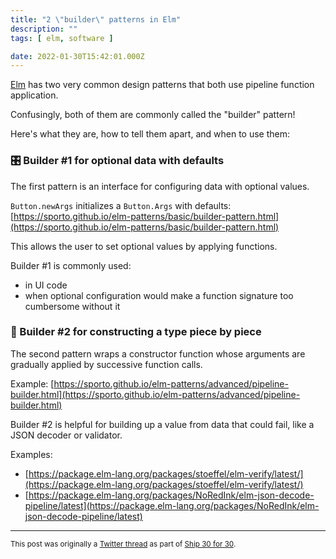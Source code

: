 ```yaml
---
title: "2 \"builder\" patterns in Elm"
description: ""
tags: [ elm, software ]

date: 2022-01-30T15:42:01.000Z
---
```


[Elm](https://twitter.com/elmlang) has two very common design patterns that both use pipeline function application.

Confusingly, both of them are commonly called the "builder" pattern!

Here's what they are, how to tell them apart, and when to use them:

### 🎛 Builder #1 for optional data with defaults

The first pattern is an interface for configuring data with optional values. 

`Button.newArgs` initializes a `Button.Args` with defaults:
[https://sporto.github.io/elm-patterns/basic/builder-pattern.html](https://sporto.github.io/elm-patterns/basic/builder-pattern.html)

This allows the user to set optional values by applying functions.

Builder #1 is commonly used:

- in UI code
- when optional configuration would make a function signature too cumbersome without it

### 🔧 Builder #2 for constructing a type piece by piece

The second pattern wraps a constructor function whose arguments are gradually applied by successive function calls.

Example:
[https://sporto.github.io/elm-patterns/advanced/pipeline-builder.html](https://sporto.github.io/elm-patterns/advanced/pipeline-builder.html)

Builder #2 is helpful for building up a value from data that could fail, like a JSON decoder or validator.

Examples:

- [https://package.elm-lang.org/packages/stoeffel/elm-verify/latest/](https://package.elm-lang.org/packages/stoeffel/elm-verify/latest/)
- [https://package.elm-lang.org/packages/NoRedInk/elm-json-decode-pipeline/latest](https://package.elm-lang.org/packages/NoRedInk/elm-json-decode-pipeline/latest)

---

<small>This post was originally a [Twitter thread](https://twitter.com/DuncanMalashock/status/1487813359177240576) as part of [Ship 30 for 30](https://www.ship30for30.com/).</small>